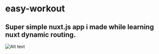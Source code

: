 # easy-workout

## Super simple nuxt.js app i made while learning nuxt dynamic routing.

![Alt text](https://i.imgur.com/e7t5Cpp.gif)


